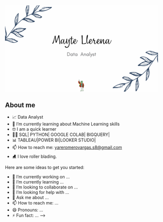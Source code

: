 </div>

![Hi](https://raw.githubusercontent.com/MayteLlerena/MayteLlerena/main/banner.png)


## About me

- 📈 Data Analyst 
- 🤯 I’m currently learning about Machine Learning skills 
- 🤓 I am a quick learner
- 👩‍💻 SQL| PYTHON| GOOGLE COLAB| BIGQUERY|
- 📊 TABLEAU|POWER BI|LOOKER STUDIO|
- 📫 How to reach me: yareromerovargas.s8@gmail.com
- ⛸  I love roller blading. 

Here are some ideas to get you started:

- 🔭 I’m currently working on ...
- 🌱 I’m currently learning ...
- 👯 I’m looking to collaborate on ...
- 🤔 I’m looking for help with ...
- 💬 Ask me about ...
- 📫 How to reach me: ...
- 😄 Pronouns: ...
- ⚡ Fun fact: ...
-->
